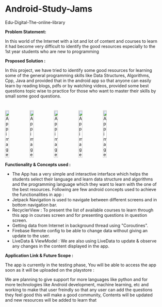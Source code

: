 # Android-Study-Jams

Edu-Digital-The-online-library

<b> Problem Statement: </b>

In this world of the Internet with a lot and lot of content and courses to learn it had become very difficult to identify the good resources especially to the 1st year students who are new to programming 

<b> Proposed Solution : </b>

In this project, we have tried to identify some good resources for learning some of the general programming skills like Data Structures, Algorithms, Cpp, Java and provided that in the android app so that anyone can easily learn by reading blogs, pdfs or by watching videos, provided some best questions topic wise to practice for those who want to master their skills by small some good questions.

# 

<div style="display:flex;">
<img alt="App image" src="https://github.com/prafullashekhar/Edu-Digital-The-online-library-1/blob/main/Images/img1.jpg" width="16%">
<img alt="App image" src="https://github.com/prafullashekhar/Edu-Digital-The-online-library-1/blob/main/Images/img2.jpg" width="16%">
<img alt="App image" src="https://github.com/prafullashekhar/Edu-Digital-The-online-library-1/blob/main/Images/img3.jpg" width="16%">
<img alt="App image" src="https://github.com/prafullashekhar/Edu-Digital-The-online-library-1/blob/main/Images/img4.jpg" width="16%">
<img alt="App image" src="https://github.com/prafullashekhar/Edu-Digital-The-online-library-1/blob/main/Images/img5.jpg" width="16%">
</div>
    	  	
<b> Functionality & Concepts used : </b>

- The App has a very simple and interactive interface which helps the students select their language and learn data structure and algorithms and the programming language which they want to learn with the one of the best resources. Following are few android concepts used to achieve the functionalities in app : 
- Jetpack Navigation is used to navigate between different screens and in bottom navigation bar.
- RecyclerView : To present the list of available courses to learn through this app in courses screen and for presenting questions in question screen.
- Getting data from Internet in background thread using "Coroutines".
- Firebase Remote config to be able to change data without giving an update to the user.
- LiveData & ViewModel : We are also using LiveData to update & observe any changes in the content displayed in the app.

<b> Application Link & Future Scope : </b>

The app is currently in the testing phase, You will be able to access the app soon as it will be uploaded on the playstore :

We are planning to give support for more languages like python and for more technologies like Android development, machine learning, etc
and working to make that user freindly so that any user can add the questions they feel good this will make a good community,
Contents will be updated and new resources will be added to learn that
